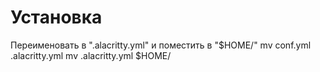 # Установка
Переименовать в ".alacritty.yml" и поместить в "$HOME/"
  mv conf.yml .alacritty.yml
  mv .alacritty.yml $HOME/
